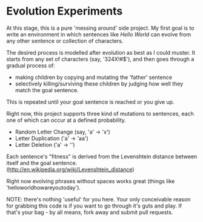 # Evolution Experiments

At this stage, this is a pure 'messing around' side project. My first goal is to write an environment in which sentences like *Hello World* can evolve from any other sentence or collection of characters. 

The desired process is modelled after evolution as best as I could muster. It starts from any set of characters (say, '324X!#$'), and then goes through a gradual process of:

* making children by copying and mutating the 'father' sentence
* selectively killing/surviving these children by judging how well they match the goal sentence. 

This is repeated until your goal sentence is reached or you give up.

Right now, this project supports three kind of mutations to sentences, each one of which can occur at a defined probability.

* Random Letter Change (say, 'a' -> 'x')
* Letter Duplication ('a' -> 'aa')
* Letter Deletion ('a' -> '')

Each sentence's "fitness" is derived from the Levenshtein distance between itself and the goal sentence. (http://en.wikipedia.org/wiki/Levenshtein_distance)

Right now evolving phrases without spaces works great (things like 'helloworldhowareyoutoday').  

NOTE: there's nothing 'useful' for you here. Your only conceivable reason for grabbing this code is if you want to go through it's guts and play. If that's your bag - by all means, fork away and submit pull requests. 